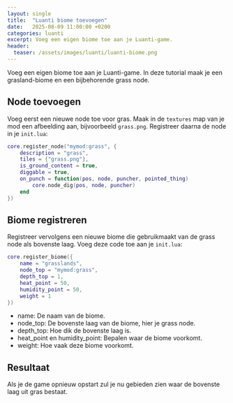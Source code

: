 ```yaml
---
layout: single
title:  "Luanti biome toevoegen"
date:   2025-08-09 11:00:00 +0200
categories: luanti
excerpt: Voeg een eigen biome toe aan je Luanti-game.
header:
  teaser: /assets/images/luanti/luanti-biome.png
---
```


Voeg een eigen biome toe aan je Luanti-game. In deze tutorial maak je een grasland-biome en een bijbehorende grass node.

## Node toevoegen
Voeg eerst een nieuwe node toe voor gras. Maak in de `textures` map van je mod een afbeelding aan, bijvoorbeeld `grass.png`. Registreer daarna de node in je `init.lua`:

```lua
core.register_node("mymod:grass", {
    description = "grass",
    tiles = {"grass.png"},
    is_ground_content = true,
    diggable = true,
    on_punch = function(pos, node, puncher, pointed_thing)
        core.node_dig(pos, node, puncher)
    end
})
```

## Biome registreren
Registreer vervolgens een nieuwe biome die gebruikmaakt van de grass node als bovenste laag. Voeg deze code toe aan je `init.lua`:

```lua
core.register_biome({
    name = "grasslands",
    node_top = "mymod:grass",
    depth_top = 1,
    heat_point = 50,
    humidity_point = 50,
    weight = 1
})
```

- name: De naam van de biome.
- node_top: De bovenste laag van de biome, hier je grass node.
- depth_top: Hoe dik de bovenste laag is.
- heat_point en humidity_point: Bepalen waar de biome voorkomt.
- weight: Hoe vaak deze biome voorkomt.

## Resultaat

Als je de game opnieuw opstart zul je nu gebieden zien waar de bovenste laag uit gras bestaat.
